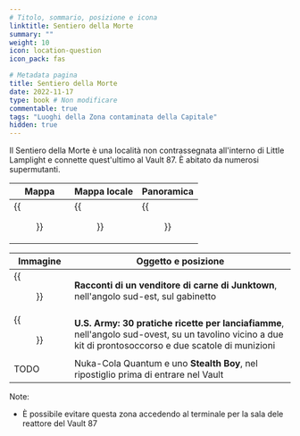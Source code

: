 ```yaml
---
# Titolo, sommario, posizione e icona
linktitle: Sentiero della Morte
summary: ""
weight: 10
icon: location-question
icon_pack: fas

# Metadata pagina
title: Sentiero della Morte
date: 2022-11-17
type: book # Non modificare
commentable: true
tags: "Luoghi della Zona contaminata della Capitale"
hidden: true
---
```


Il Sentiero della Morte è una località non contrassegnata all'interno di Little Lamplight e connette quest'ultimo al Vault 87. È abitato da numerosi supermutanti.



| Mappa | Mappa locale | Panoramica |
| ----- | ------------ | ---------- |
| {{<figure src="fo3/Little_Lamplight_loc.webp">}}  |  {{<figure src="fo3/Murder_Pass_loc_map.webp">}} | {{<figure src="fo3/FO3_Murder_Pass.webp">}}  |

| Immagine                                                 | Oggetto e posizione                                                                                                                                      |
| -------------------------------------------------------- | -------------------------------------------------------------------------------------------------------------------------------------------------------- |
| {{<figure src="fo3/Tales_of_a_JJV_Murder_Pass.webp">}}                    | **Racconti di un venditore di carne di Junktown**, nell'angolo sud-est, sul gabinetto                                                                    |
| {{<figure src="fo3/Murder_Pass_US_Army_Handy_Flamethrower_Recipes.webp">}} | **U.S. Army: 30 pratiche ricette per lanciafiamme**, nell'angolo sud-ovest, su un tavolino vicino a due kit di prontosoccorso e due scatole di munizioni |
| TODO                                                     | Nuka-Cola Quantum e uno **Stealth Boy**, nel ripostiglio prima di entrare nel Vault                                                                      |


Note:
- È possibile evitare questa zona accedendo al terminale per la sala dele reattore del Vault 87
